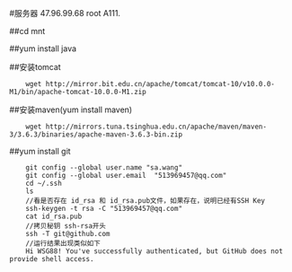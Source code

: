 #服务器
    47.96.99.68 root A111.

##cd mnt 

##yum install java 

##安装tomcat
        
        wget http://mirror.bit.edu.cn/apache/tomcat/tomcat-10/v10.0.0-M1/bin/apache-tomcat-10.0.0-M1.zip
        
##安装maven(yum install maven)
        
        wget http://mirrors.tuna.tsinghua.edu.cn/apache/maven/maven-3/3.6.3/binaries/apache-maven-3.6.3-bin.zip

##yum install git 

        git config --global user.name "sa.wang"
        git config --global user.email  "513969457@qq.com"
        cd ~/.ssh
        ls
        //看是否存在 id_rsa 和 id_rsa.pub文件，如果存在，说明已经有SSH Key
        ssh-keygen -t rsa -C "513969457@qq.com"
        cat id_rsa.pub
        //拷贝秘钥 ssh-rsa开头
        ssh -T git@github.com
        //运行结果出现类似如下
        Hi WSG88! You've successfully authenticated, but GitHub does not provide shell access.
